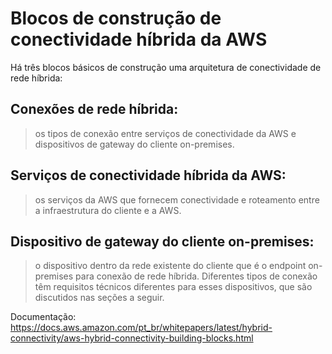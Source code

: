 # Blocos de construção de conectividade híbrida da AWS

Há três blocos básicos de construção uma arquitetura de conectividade de rede híbrida:

## Conexões de rede híbrida: 

> os tipos de conexão entre serviços de conectividade da AWS e dispositivos de gateway do cliente on-premises.

## Serviços de conectividade híbrida da AWS: 

> os serviços da AWS que fornecem conectividade e roteamento entre a infraestrutura do cliente e a AWS.

## Dispositivo de gateway do cliente on-premises: 

> o dispositivo dentro da rede existente do cliente que é o endpoint on-premises para conexão de rede híbrida. Diferentes tipos de conexão têm requisitos técnicos diferentes para esses dispositivos, que são discutidos nas seções a seguir.

Documentação: https://docs.aws.amazon.com/pt_br/whitepapers/latest/hybrid-connectivity/aws-hybrid-connectivity-building-blocks.html
